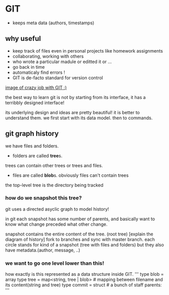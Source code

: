 # GIT

- keeps meta data (authors, timestamps)
## why useful
 - keep track of files even in personal projects
 like homework assignments
 - collaborating, working with others
 - who wrote a particular madule or editted it or ...
 - go back in time
 - automaticaly find errors !
 - GIT is de-facto standard for version control
 
 [image of crazy job with GIT :)](https://xkcd.com/1597/)
 
 the best way to learn git is not by starting from its interface, it has a terribbly designed interface!
 
 its underlying design and ideas are pretty beautiful! it is better to understand them. we first start with its data model. then to commands.
 
 ## git graph history
 we have files and folders.
 
 - folders are called **tree**s.
 
 trees can contain other trees or trees and files.
 - files are called **blob**s. 
  obviously files can't contain trees
 
 
the top-level tree is the directory being tracked

### how do we snapshot this tree?
git uses a directed asyclic graph to model history!

 in git each snapshot has some number of parents, and basically want to know what change preceded what other change.
 
 snapshot contains the entire content of the tree. (root tree)
 [explain the diagram of history]
 fork to branches and sync with master branch.
 each circle stands for kind of a snapshot (tree with files and folders) but they also have metadata.(author, message, ..)
 
 
 ### we want to go one level lower than this!
 how exactly is this represented as a data structure inside GIT.
 '''
 type blob = array<bytes>
 type tree = map<string, tree | blob>   # mapping between filename and its content(string and tree)
 type commit = struct  # a bunch of staff
      parents: 
 '''
 
 
